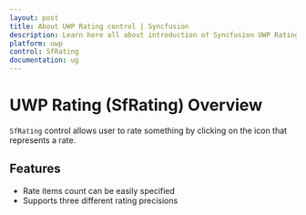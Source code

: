 ```yaml
---
layout: post
title: About UWP Rating control | Syncfusion
description: Learn here all about introduction of Syncfusion UWP Rating (SfRating) control, its elements and more.
platform: uwp
control: SfRating
documentation: ug
---
```


# UWP Rating (SfRating) Overview

`SfRating` control allows user to rate something by clicking on the icon that represents a rate.

## Features

* Rate items count can be easily specified
* Supports three different rating precisions

